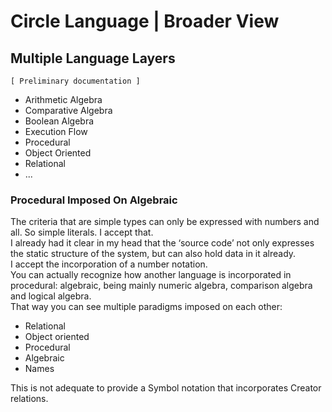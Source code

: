 ﻿Circle Language | Broader View
==============================

Multiple Language Layers
------------------------

`[ Preliminary documentation ]`

- Arithmetic Algebra
- Comparative Algebra
- Boolean Algebra
- Execution Flow
- Procedural
- Object Oriented
- Relational
- ...

### Procedural Imposed On Algebraic

The criteria that are simple types can only be expressed with numbers and all. So simple literals. I accept that.  
I already had it clear in my head that the ‘source code’ not only expresses the static structure of the system, but can also hold data in it already.  
I accept the incorporation of a number notation.  
You can actually recognize how another language is incorporated in procedural: algebraic, being mainly numeric algebra, comparison algebra and logical algebra.  
That way you can see multiple paradigms imposed on each other:

- Relational
- Object oriented
- Procedural
- Algebraic
- Names

This is not adequate to provide a Symbol notation that incorporates Creator relations.